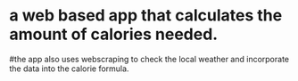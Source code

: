 # a web based app that calculates the amount of calories needed.
#the app also uses webscraping to check the local weather and incorporate the data into the calorie formula. 